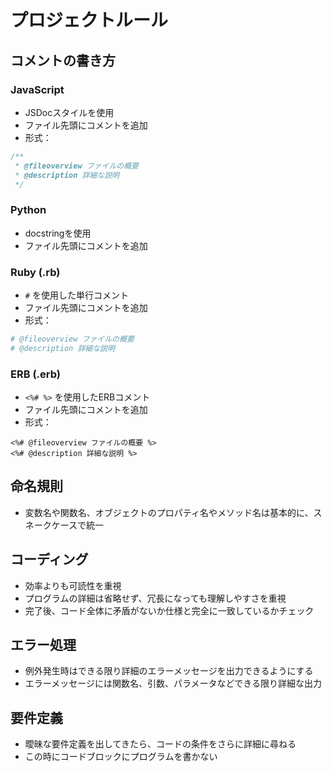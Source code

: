 # プロジェクトルール

## コメントの書き方

### JavaScript
- JSDocスタイルを使用
- ファイル先頭にコメントを追加
- 形式：
```javascript
/**
 * @fileoverview ファイルの概要
 * @description 詳細な説明
 */
```

### Python
- docstringを使用
- ファイル先頭にコメントを追加

### Ruby (.rb)
- `#` を使用した単行コメント
- ファイル先頭にコメントを追加
- 形式：
```ruby
# @fileoverview ファイルの概要
# @description 詳細な説明
```

### ERB (.erb)
- `<%# %>` を使用したERBコメント
- ファイル先頭にコメントを追加
- 形式：
```erb
<%# @fileoverview ファイルの概要 %>
<%# @description 詳細な説明 %>
```

## 命名規則
- 変数名や関数名、オブジェクトのプロパティ名やメソッド名は基本的に、スネークケースで統一

## コーディング
- 効率よりも可読性を重視
- プログラムの詳細は省略せず、冗長になっても理解しやすさを重視
- 完了後、コード全体に矛盾がないか仕様と完全に一致しているかチェック

## エラー処理
- 例外発生時はできる限り詳細のエラーメッセージを出力できるようにする
- エラーメッセージには関数名、引数、パラメータなどできる限り詳細な出力

## 要件定義
- 曖昧な要件定義を出してきたら、コードの条件をさらに詳細に尋ねる
- この時にコードブロックにプログラムを書かない 